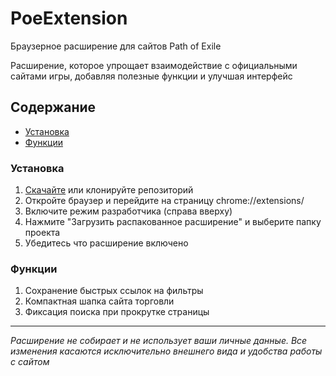 # PoeExtension
Браузерное расширение для сайтов Path of Exile

Расширение, которое упрощает взаимодействие с официальными сайтами игры, добавляя полезные функции и улучшая интерфейс

## Содержание
- [Установка](#установка)
- [Функции](#функции)

### Установка
1. [Скачайте](https://github.com/BeardedMark/PoeExtension/archive/refs/heads/main.zip) или клонируйте репозиторий 
2. Откройте браузер и перейдите на страницу chrome://extensions/
3. Включите режим разработчика (справа вверху)
4. Нажмите "Загрузить распакованное расширение" и выберите папку проекта
4. Убедитесь что расширение включено

### Функции
1. Сохранение быстрых ссылок на фильтры
2. Компактная шапка сайта торговли
2. Фиксация поиска при прокрутке страницы

---
*Расширение не собирает и не использует ваши личные данные. Все изменения касаются исключительно внешнего вида и удобства работы с сайтом*
